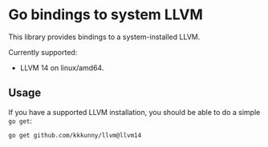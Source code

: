 # Go bindings to system LLVM

This library provides bindings to a system-installed LLVM.

Currently supported:

* LLVM 14 on linux/amd64.

## Usage

If you have a supported LLVM installation, you should be able to do a simple `go get`:

    go get github.com/kkkunny/llvm@llvm14

